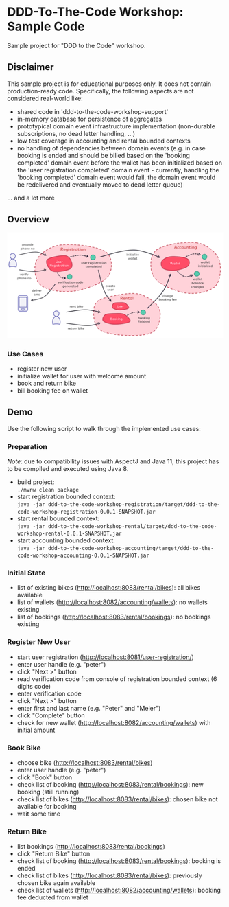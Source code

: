 # DDD-To-The-Code Workshop: Sample Code

Sample project for "DDD to the Code" workshop.

## Disclaimer

This sample project is for educational purposes only. It does not contain production-ready code. Specifically, the 
following aspects are not considered real-world like:
 
- shared code in 'ddd-to-the-code-workshop-support'
- in-memory database for persistence of aggregates
- prototypical domain event infrastructure implementation (non-durable subscriptions, no dead letter handling, ...)
- low test coverage in accounting and rental bounded contexts
- no handling of dependencies between domain events (e.g. in case booking is ended and should be billed
based on the 'booking completed' domain event before the wallet has been initialized based on the 'user registration 
completed' domain event - currently, handling the 'booking completed' domain event would fail, the domain event would
be redelivered and eventually moved to dead letter queue)

... and a lot more


## Overview

![Bounded Contexts and Use Cases](docs/bounded-context-and-use-cases.png)

### Use Cases
- register new user
- initialize wallet for user with welcome amount
- book and return bike
- bill booking fee on wallet


## Demo

Use the following script to walk through the implemented use cases:

### Preparation

*Note*: due to compatibility issues with AspectJ and Java 11, this project has to be compiled and executed using Java 8.

- build project:  
  `./mvnw clean package`
- start registration bounded context:   
  `java -jar ddd-to-the-code-workshop-registration/target/ddd-to-the-code-workshop-registration-0.0.1-SNAPSHOT.jar`
- start rental bounded context:  
  `java -jar ddd-to-the-code-workshop-rental/target/ddd-to-the-code-workshop-rental-0.0.1-SNAPSHOT.jar`
- start accounting bounded context:  
  `java -jar ddd-to-the-code-workshop-accounting/target/ddd-to-the-code-workshop-accounting-0.0.1-SNAPSHOT.jar`

### Initial State
- list of existing bikes (<http://localhost:8083/rental/bikes>): all bikes available 
- list of wallets (<http://localhost:8082/accounting/wallets>): no wallets existing
- list of bookings (<http://localhost:8083/rental/bookings>): no bookings existing

### Register New User
- start user registration (<http://localhost:8081/user-registration/>)
- enter user handle (e.g. "peter")
- click "Next >" button
- read verification code from console of registration bounded context (6 digits code)
- enter verification code
- click "Next >" button
- enter first and last name (e.g. "Peter" and "Meier")
- click "Complete" button
- check for new wallet (<http://localhost:8082/accounting/wallets>) with initial amount

### Book Bike
- choose bike (<http://localhost:8083/rental/bikes>)
- enter user handle (e.g. "peter")
- click "Book" button
- check list of booking (<http://localhost:8083/rental/bookings>): new booking (still running)
- check list of bikes (<http://localhost:8083/rental/bikes>): chosen bike not available for booking
- wait some time

### Return Bike
- list bookings (<http://localhost:8083/rental/bookings>)
- click "Return Bike" button
- check list of booking (<http://localhost:8083/rental/bookings>): booking is ended
- check list of bikes (<http://localhost:8083/rental/bikes>): previously chosen bike again available
- check list of wallets (<http://localhost:8082/accounting/wallets>): booking fee deducted from wallet
